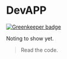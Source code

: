 # DevAPP

[![Greenkeeper badge](https://badges.greenkeeper.io/Josexv1/kerbero.svg)](https://greenkeeper.io/)

Noting to show yet.

> Read the code.
